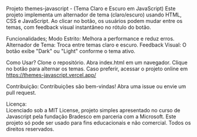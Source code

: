 Projeto themes-javascript - (Tema Claro e Escuro em JavaScript)
Este projeto implementa um alternador de tema (claro/escuro) usando HTML, CSS e JavaScript. 
Ao clicar no botão, os usuários podem mudar entre os temas, com feedback visual instantâneo no rótulo do botão.


Funcionalidades; 
Modo Estrito: Melhora a performance e reduz erros.
Alternador de Tema: Troca entre temas claro e escuro.
Feedback Visual: O botão exibe "Dark" ou "Light" conforme o tema ativo.


Como Usar? 
Clone o repositório.
Abra index.html em um navegador.
Clique no botão para alternar os temas.
Caso preferir, acessar o projeto online em https://themes-javascript.vercel.app/


Contribuição: Contribuições são bem-vindas! Abra uma issue ou envie um pull request.


Licença:  
Licenciado sob a MIT License, projeto simples apresentado no curso de Javascript pela fundação Bradesco em parceria com a Microsoft.
Este projeto só pode ser usado para fins educacionais e não comercial. Todos os direitos reservados.
